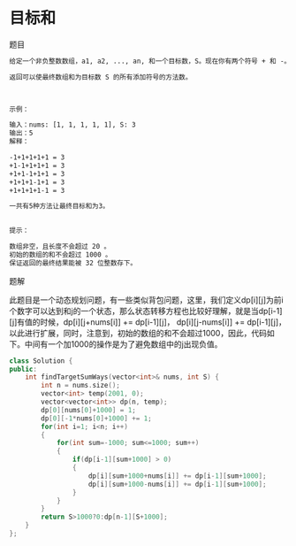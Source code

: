 # 目标和

题目

```bash
给定一个非负整数数组，a1, a2, ..., an, 和一个目标数，S。现在你有两个符号 + 和 -。对于数组中的任意一个整数，你都可以从 + 或 -中选择一个符号添加在前面。

返回可以使最终数组和为目标数 S 的所有添加符号的方法数。

 

示例：

输入：nums: [1, 1, 1, 1, 1], S: 3
输出：5
解释：

-1+1+1+1+1 = 3
+1-1+1+1+1 = 3
+1+1-1+1+1 = 3
+1+1+1-1+1 = 3
+1+1+1+1-1 = 3

一共有5种方法让最终目标和为3。
 

提示：

数组非空，且长度不会超过 20 。
初始的数组的和不会超过 1000 。
保证返回的最终结果能被 32 位整数存下。
```

题解

此题目是一个动态规划问题，有一些类似背包问题，这里，我们定义dp[i][j]为前i个数字可以达到和j的一个状态，那么状态转移方程也比较好理解，就是当dp[i-1][j]有值的时候，dp[i][j+nums[i]] += dp[i-1][j]，
dp[i][j-nums[i]] += dp[i-1][j]，以此进行扩展，同时，注意到，初始的数组的和不会超过1000，因此，代码如下。中间有一个加1000的操作是为了避免数组中的j出现负值。

```C++
class Solution {
public:
    int findTargetSumWays(vector<int>& nums, int S) {
        int n = nums.size();
        vector<int> temp(2001, 0);
        vector<vector<int>> dp(n, temp);
        dp[0][nums[0]+1000] = 1;
        dp[0][-1*nums[0]+1000] += 1;
        for(int i=1; i<n; i++)
        {
            for(int sum=-1000; sum<=1000; sum++)
            {
                if(dp[i-1][sum+1000] > 0)
                {
                    dp[i][sum+1000+nums[i]] += dp[i-1][sum+1000];
                    dp[i][sum+1000-nums[i]] += dp[i-1][sum+1000];
                }
            }
        }
        return S>1000?0:dp[n-1][S+1000];
    }
};
```
